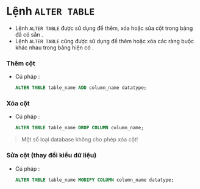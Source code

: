 # Lệnh `ALTER TABLE`
- Lệnh `ALTER TABLE` được sử dụng để thêm, xóa hoặc sửa cột trong bảng đã có sẵn .
- Lệnh `ALTER TABLE` cũng được sử dụng để thêm hoặc xóa các ràng buộc khác nhau trong bảng hiện có .
### **Thêm cột**
- Cú pháp :
    ```sql
    ALTER TABLE table_name ADD column_name datatype;
    ```
### **Xóa cột**
- Cú pháp :
    ```sql
    ALTER TABLE table_name DROP COLUMN column_name;
    ```
> Một số loại database không cho phép xóa cột!
### **Sửa cột (thay đổi kiểu dữ liệu)**
- Cú pháp :
    ```sql
    ALTER TABLE table_name MODIFY COLUMN column_name datatype;
    ```
